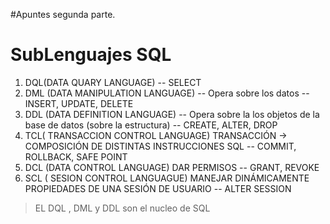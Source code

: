 #Apuntes segunda parte.

# SubLenguajes SQL <a name="subsql"></a>

1. DQL(DATA QUARY LANGUAGE) -- SELECT
1. DML (DATA MANIPULATION LANGUAGE) -- Opera sobre los datos -- INSERT, UPDATE, DELETE
1. DDL (DATA DEFINITION LANGUAGE) -- Opera sobre la los objetos de la base de datos (sobre la estructura) -- CREATE, ALTER, DROP
1. TCL( TRANSACCION CONTROL LANGUAGE) TRANSACCIÓN -> COMPOSICIÓN DE DISTINTAS INSTRUCCIONES SQL -- COMMIT, ROLLBACK, SAFE POINT
1. DCL (DATA CONTROL LANGUAGE) DAR PERMISOS -- GRANT, REVOKE
1. SCL ( SESION CONTROL LANGUAGUE) MANEJAR DINÁMICAMENTE PROPIEDADES DE UNA SESIÓN DE USUARIO -- ALTER SESSION

> EL DQL , DML y DDL son el nucleo de SQL
